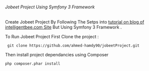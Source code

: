 ###### Jobeet Project Using Symfony 3 Framework

Create Jobeet Project By Following The Setps into [tutorial on blog of intelligentbee.com Site](http://intelligentbee.com/blog/page/7/)
But Using Symfony 3 Framework .



To Run Jobeet Project First Clone the project :

```
 git clone https://github.com/ahmed-hamdy90/jobeetProject.git
```

Then install project dependancies using Composer

```
php composer.phar install
```
 
